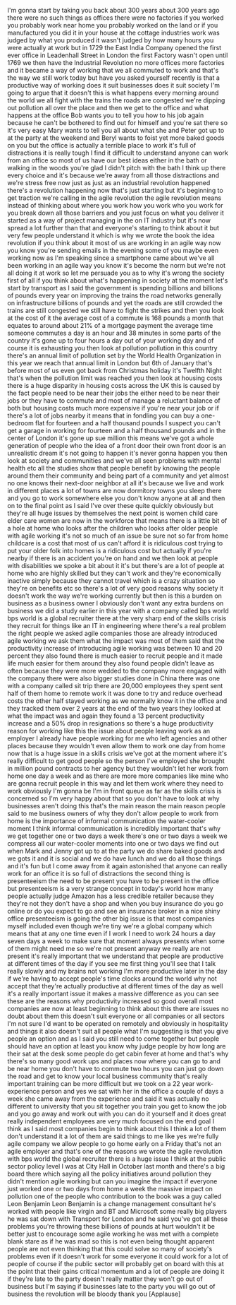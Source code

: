 
I&#39;m gonna start by taking you back about
300 years about 300 years ago there were
no such things as offices there were no
factories if you worked you probably
work near home you probably worked on
the land or if you manufactured you did
it in your house at the cottage
industries work was judged by what you
produced it wasn&#39;t judged by how many
hours you were actually at work but in
1729 the East India Company opened the
first ever office in Leadenhall Street
in London the first Factory wasn&#39;t open
until 1769 we then have the Industrial
Revolution no more offices more
factories and it became a way of working
that we all commuted to work and that&#39;s
the way we still work today but have you
asked yourself recently is that a
productive way of working does it suit
businesses does it suit society I&#39;m
going to argue that it doesn&#39;t this is
what happens every morning around the
world we all fight with the trains the
roads are congested we&#39;re dipping out
pollution all over the place and then we
get to the office and what happens at
the office Bob wants you to tell you how
to his job again because he can&#39;t be
bothered to find out for himself and
you&#39;re sat there so it&#39;s very easy Mary
wants to tell you all about what she and
Peter got up to at the party at the
weekend and Beryl wants to foist yet
more baked goods on you but the office
is actually a terrible place to work
it&#39;s full of distractions it is really
tough I find it difficult to understand
anyone can work from an office so most
of us have our best ideas either in the
bath or walking in the woods
you&#39;re glad I didn&#39;t pitch with the bath
I think up there every choice and it&#39;s
because we&#39;re away from all those
distractions and we&#39;re stress free now
just as just as an industrial revolution
happened there&#39;s a revolution happening
now that&#39;s just starting but it&#39;s
beginning to get traction we&#39;re calling
in the agile revolution the agile
revolution means instead of thinking
about where you work how you work who
you work for you break down all those
barriers and you just focus on what you
deliver it started as a way of project
managing in the on IT industry but it&#39;s
now spread a lot further than that and
everyone&#39;s starting to think about it
but very few people understand it which
is why we wrote the book the idea
revolution if you think about it most of
us are working in an agile way now you
know you&#39;re sending emails in the
evening some of you maybe even working
now as I&#39;m speaking since a smartphone
came about we&#39;ve all been working in an
agile way you know it&#39;s become the norm
but we&#39;re not all doing it at work so
let me persuade you as to why it&#39;s wrong
the society first of all if you think
about what&#39;s happening in society at the
moment let&#39;s start by transport as I
said the government is spending billions
and billions of pounds every year on
improving the trains the road networks
generally on infrastructure billions of
pounds and yet the roads are still
crowded the trains are still congested
we still have to fight the strikes and
then you look at the cost of it the
average cost of a commute is 168 pounds
a month that equates to around about 21%
of a mortgage payment the average time
someone commutes a day is an hour and 38
minutes in some parts of the country
it&#39;s gone up to four hours a day out of
your working day and of course it is
exhausting you then look at pollution
pollution in this country there&#39;s an
annual limit of pollution set by the
World Health Organization in this year
we reach that annual limit in London but
6th of January that&#39;s before most of us
even got back from Christmas holiday
it&#39;s Twelfth Night that&#39;s when the
pollution limit was reached you then
look at housing costs there is a huge
disparity in housing costs across the UK
this is caused by the fact people need
to be near their jobs the either need to
be near their jobs or they have to
commute and most of
manage a reluctant balance of both but
housing costs much more expensive if
you&#39;re near your job or if there&#39;s a lot
of jobs nearby it means that in fondling
you can buy a one-bedroom flat for
fourteen and a half thousand pounds
I suspect you can&#39;t get a garage in
working for fourteen and a half thousand
pounds and in the center of London it&#39;s
gone up sue million this means we&#39;ve got
a whole generation of people who the
idea of a front door their own front
door is an unrealistic dream it&#39;s not
going to happen it&#39;s never gonna happen
you then look at society and communities
and we&#39;ve all seen problems with mental
health etc all the studies show that
people benefit by knowing the people
around them their community and being
part of a community and yet almost no
one knows their next-door neighbor at
all
it&#39;s because we live and work in
different places a lot of towns are now
dormitory towns you sleep there and you
go to work somewhere else you don&#39;t know
anyone at all and then on to the final
point as I said I&#39;ve over these quite
quickly obviously but they&#39;re all huge
issues by themselves the next point is
women child care elder care women are
now in the workforce that means there is
a little bit of a hole at home who looks
after the children who looks after older
people with agile working it&#39;s not so
much of an issue be sure not so far from
home childcare is a cost that most of us
can&#39;t afford it is ridiculous cost
trying to put your older folk into homes
is a ridiculous cost but actually if
you&#39;re nearby if there is an accident
you&#39;re on hand and we then look at
people with disabilities we spoke a bit
about it it&#39;s but there&#39;s are a lot of
people at home who are highly skilled
but they can&#39;t work and they&#39;re
economically inactive simply because
they cannot travel which is a crazy
situation so they&#39;re on benefits etc so
there&#39;s a lot of very good reasons why
society it doesn&#39;t work the way we&#39;re
working currently but then is this a
burden on business as a business owner I
obviously don&#39;t want any extra burdens
on business we did a study earlier in
this year with a company called bps
world
bps world is a global recruiter there at
the very sharp end of the skills crisis
they recruit for things like an IT in
engineering where there&#39;s a real problem
the right people we asked agile
companies those are already introduced
agile working we ask them what the
impact was most of them said that the
productivity increase of introducing
agile working was between 10 and 20
percent
they also found there is much easier to
recruit people and it made life much
easier for them around
they also found people didn&#39;t leave as
often because they were more wedded to
the company more engaged with the
company
there were also bigger studies done in
China there was one with a company
called sit trip there are 20,000
employees they spent sent half of them
home to remote work it was done to try
and reduce overhead costs the other half
stayed working as we normally know it in
the office and they tracked them over 2
years at the end of the two years they
looked at what the impact was and again
they found a 13 percent productivity
increase and a 50% drop in resignations
so there&#39;s a huge productivity reason
for working like this the issue about
people leaving work as an employer I
already have people working for me who
left agencies and other places because
they wouldn&#39;t even allow them to work
one day from home now that is a huge
issue in a skills crisis we&#39;ve got at
the moment where it&#39;s really difficult
to get good people so the person I&#39;ve
employed she brought in million pound
contracts to her agency but they
wouldn&#39;t let her work from home one day
a week and as there are more more
companies like mine who are gonna
recruit people in this way and let them
work where they need to work obviously
I&#39;m gonna be I&#39;m in front queue as far
as the skills crisis is concerned so I&#39;m
very happy about that so you don&#39;t have
to look at why businesses aren&#39;t doing
this that&#39;s the main reason the main
reason people said to me business owners
of why they don&#39;t allow people to work
from home is the importance of informal
communication the water-cooler moment I
think informal communication is
incredibly important that&#39;s why we get
together one or two days a week there&#39;s
one or two days a week we compress all
our water-cooler moments into one or two
days we find out when Mark and Jenny got
up to at the party we do share baked
goods
and we gots it and it is social and we
do have lunch and we do all those things
and it&#39;s fun but I come away from it
again astonished that anyone can really
work for an office it is so full of
distractions the second thing is
presenteeism the need to be present you
have to be present in the office but
presenteeism is a very strange concept
in today&#39;s world how many people
actually judge Amazon has a less
credible retailer because they they&#39;re
not they don&#39;t have a shop and when you
buy insurance do you go online or do you
expect to go and see an insurance broker
in a nice shiny office presenteeism is
going the other big issue is that most
companies myself included even though
we&#39;re tiny we&#39;re a global company which
means that at any one time even if I
work I need to work 24 hours a day seven
days a week to make sure that moment
always presents when some of them might
need me so we&#39;re not present anyway we
really are not present it&#39;s really
important that we understand that people
are productive at different times of the
day if you see me first thing you&#39;ll see
that I talk really slowly and my brains
not working I&#39;m more productive later in
the day if we&#39;re having to accept
people&#39;s time clocks around the world
why not accept that they&#39;re actually
productive at different times of the day
as well it&#39;s a really important issue it
makes a massive difference as you can
see these are the reasons why
productivity increased so good overall
most companies are now at least
beginning to think about this there are
issues no doubt about them this doesn&#39;t
suit everyone or all companies or all
sectors I&#39;m not sure I&#39;d want to be
operated on remotely and obviously in
hospitality and things
it also doesn&#39;t suit all people what I&#39;m
suggesting is that you give people an
option and as I said you still need to
come together but people should have an
option at least you know why judge
people by how long are their sat at the
desk some people do get cabin fever at
home and that&#39;s why there&#39;s so many good
work ups and places now where you can go
to and be near home you don&#39;t have to
commute two hours you can just go down
the road and get to know your local
business community that&#39;s really
important training can be more difficult
but we took on a 22 year
work-experience person and yes we sat
with her in the office a couple of days
a week she came away from the experience
and said it was actually no different to
university that you sit together you
train you get to know the job and you go
away and work out with you can do it
yourself and it does great really
independent employees are very much
focused on the end goal I think as I
said most companies begin to think about
this I think a lot of them don&#39;t
understand it a lot of them are said
things to me like yes we&#39;re fully agile
company we allow people to go home early
on a Friday that&#39;s not an agile employer
and that&#39;s one of the reasons we wrote
the agile revolution with bps world the
global recruiter there is a huge issue I
think at the public sector policy level
I was at City Hall in October last month
and there&#39;s a big board there which
saying all the policy initiatives around
pollution they didn&#39;t mention agile
working but can you imagine the impact
if everyone just worked one or two days
from home a week the massive impact on
pollution one of the people who
contribution to the book was a guy
called Leon Benjamin Leon Benjamin is a
change management consultant he&#39;s worked
with people like virgin and BT and
Microsoft some really big players he was
sat down with Transport for London and
he said you&#39;ve got all these problems
you&#39;re throwing these billions of pounds
at hurt wouldn&#39;t it be better just to
encourage some agile working he was met
with a complete blank stare as if he was
mad so this is not even being thought
apparent people are not even thinking
that this could solve so many of
society&#39;s problems even if it doesn&#39;t
work for some everyone it could work for
a lot of people of course if the public
sector will probably get on board with
this at the point that their gains
critical momentum and a lot of people
are doing it if they&#39;re late to the
party doesn&#39;t really matter they won&#39;t
go out of business but I&#39;m saying if
businesses late to the party you will go
out of business the revolution will be
bloody thank you
[Applause]
